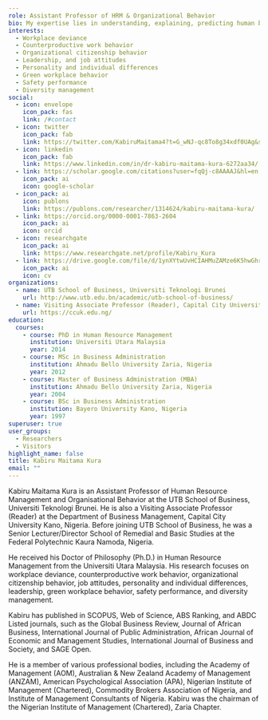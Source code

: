 ```yaml
---
role: Assistant Professor of HRM & Organizational Behavior
bio: My expertise lies in understanding, explaining, predicting human behavior in organizational context.
interests:
  - Workplace deviance
  - Counterproductive work behavior
  - Organizational citizenship behavior
  - Leadership, and job attitudes
  - Personality and individual differences
  - Green workplace behavior
  - Safety performance
  - Diversity management
social:
  - icon: envelope
    icon_pack: fas
    link: /#contact
  - icon: twitter
    icon_pack: fab
    link: https://twitter.com/KabiruMaitama4?t=G_wNJ-qc8To8g34xdf0UAg&s=08
  - icon: linkedin
    icon_pack: fab
    link: https://www.linkedin.com/in/dr-kabiru-maitama-kura-6272aa34/
  - link: https://scholar.google.com/citations?user=fqQj-c8AAAAJ&hl=en
    icon_pack: ai
    icon: google-scholar
  - icon_pack: ai
    icon: publons
    link: https://publons.com/researcher/1314624/kabiru-maitama-kura/
  - link: https://orcid.org/0000-0001-7863-2604
    icon_pack: ai
    icon: orcid
  - icon: researchgate
    icon_pack: ai
    link: https://www.researchgate.net/profile/Kabiru_Kura
  - link: https://drive.google.com/file/d/1ynXYtwUvHCIAHMuZAMze6K5hwGhrjE5N/view?usp=sharing
    icon_pack: ai
    icon: cv
organizations:
  - name: UTB School of Business, Universiti Teknologi Brunei
    url: http://www.utb.edu.bn/academic/utb-school-of-business/
  - name: Visiting Associate Professor (Reader), Capital City University Kano, Nigeria
    url: https://ccuk.edu.ng/
education:
  courses:
    - course: PhD in Human Resource Management
      institution: Universiti Utara Malaysia
      year: 2014
    - course: MSc in Business Administration
      institution: Ahmadu Bello University Zaria, Nigeria
      year: 2012
    - course: Master of Business Administration (MBA)
      institution: Ahmadu Bello University Zaria, Nigeria
      year: 2004
    - course: BSc in Business Administration
      institution: Bayero University Kano, Nigeria
      year: 1997
superuser: true
user_groups:
  - Researchers
  - Visitors
highlight_name: false
title: Kabiru Maitama Kura
email: ""
---
```

<div class=text-justify> 

Kabiru Maitama Kura is an Assistant Professor of Human Resource Management and Organisational Behavior at the UTB School of Business, Universiti Teknologi Brunei. He is also a Visiting Associate Professor (Reader) at the Department of Business Management, Capital City University Kano, Nigeria. Before joining UTB School of Business, he was a Senior Lecturer/Director School of Remedial and Basic Studies at the Federal Polytechnic Kaura Namoda, Nigeria.
  
He received his Doctor of Philosophy (Ph.D.) in Human Resource Management from the Universiti Utara Malaysia. His research focuses on workplace deviance, counterproductive work behavior, organizational citizenship behavior, job attitudes, personality and individual differences, leadership, green workplace behavior, safety performance, and diversity management. 
  
Kabiru has published in SCOPUS, Web of Science, ABS Ranking, and ABDC Listed journals, such as the Global Business Review, Journal of African Business, International Journal of Public Administration, African Journal of Economic and Management Studies, International Journal of Business and Society, and SAGE Open.
  
He is a member of various professional bodies, including the Academy of Management (AOM), Australian & New Zealand Academy of Management (ANZAM), American Psychological Association (APA), Nigerian Institute of Management (Chartered), Commodity Brokers Association of Nigeria, and Institute of Management Consultants of Nigeria. Kabiru was the chairman of the Nigerian Institute of Management (Chartered), Zaria Chapter.

  
</div>


